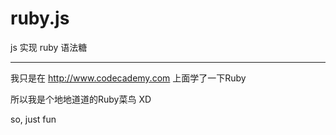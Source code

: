 ruby.js
=======

js 实现 ruby 语法糖

---

我只是在 http://www.codecademy.com 上面学了一下Ruby

所以我是个地地道道的Ruby菜鸟 XD

so, just fun
